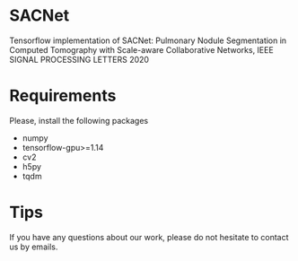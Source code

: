 # SACNet
Tensorflow implementation of SACNet: Pulmonary Nodule Segmentation in Computed Tomography with Scale-aware Collaborative Networks, IEEE SIGNAL PROCESSING LETTERS 2020

# Requirements
Please, install the following packages
* numpy
* tensorflow-gpu>=1.14
* cv2
* h5py
* tqdm

# Tips
If you have any questions about our work, please do not hesitate to contact us by emails.